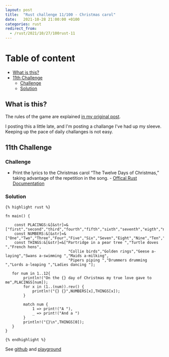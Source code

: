 ```yaml
---
layout: post
title:  "Rust challenge 11/100 - Christmas carol"
date:   2021-10-28 21:00:00 +0100
categories: rust
redirect_from:
  - /rust/2021/10/27/100rust-11
---
```



#  Table of content
<!-- MarkdownTOC autolink="true" -->

- [What is this?](#what-is-this)
- [11th Challenge](#11th-challenge)
	- [Challenge](#challenge)
	- [Solution](#solution)

<!-- /MarkdownTOC -->

## What is this?

The rules of the game are explained [in my original post](https://maebli.github.io/rust/2021/10/18/100rust.html).

I posting this a little late, and I'm posting a challange I've had up my sleeve. Keeping up the pace of daily challanges is not easy. 

## 11th Challenge
### Challenge

*  Print the lyrics to the Christmas carol “The Twelve Days of Christmas,” taking advantage of the repetition in the song. - [Offical Rust Documentation](https://doc.rust-lang.org/book/ch03-05-control-flow.html#summary)


### Solution


	{% highlight rust %}

	fn main() {

	    const PLACINGS:&[&str]=&["first","second","third","fourth","fifth","sixth","seventh","eigth","nineth","tenth","eleventh","twelth"];
	    const NUMBERS:&[&str]=&["One","Two","Three","Four","Five","Six","Seven","Eight","Nine","Ten","Eleven","Twelve"];
	    const THINGS:&[&str]=&["Partridge in a pear tree ","Turtle doves ","French hens",
	                            "Collie birds","Golden rings","Geese a-laying","Swans a-swimming ","Maids a-milking",
	                            "Pipers piping ","Drummers drumming ","Lords a-leaping ","Ladies dancing "];

	   for num in 1..12{
	        println!("On the {} day of Christmas my true love gave to me",PLACINGS[num]);
	        for x in (1..(num)).rev() {
	            println!("{} {}",NUMBERS[x],THINGS[x]);
	        }

	        match num {
	            1 => print!("A "),
	            _ => print!("And a ")
	        }
	        println!("{}\n",THINGS[0]);
	   }
	}

	{% endhighlight %}


See [github](https://github.com/maebli/100rustsnippets/tree/master/xmas) and [playground](https://play.rust-lang.org/?version=stable&edition=2018&gist=997901895e560d3cf95d0dc5020b4d46)
